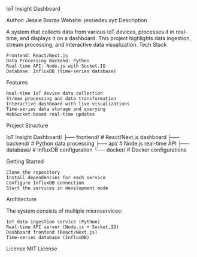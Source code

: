 IoT Insight Dashboard

Author: Jessie Borras
Website: jessiedev.xyz
Description

A system that collects data from various IoT devices, processes it in real-time, and displays it on a dashboard. This project highlights data ingestion, stream processing, and interactive data visualization.
Tech Stack

    Frontend: React/Next.js
    Data Processing Backend: Python
    Real-time API: Node.js with Socket.IO
    Database: InfluxDB (time-series database)

Features

    Real-time IoT device data collection
    Stream processing and data transformation
    Interactive dashboard with live visualizations
    Time-series data storage and querying
    WebSocket-based real-time updates

Project Structure

IoT Insight Dashboard/
├── frontend/          # React/Next.js dashboard
├── backend/           # Python data processing
├── api/              # Node.js real-time API
├── database/         # InfluxDB configuration
└── docker/           # Docker configurations

Getting Started

    Clone the repository
    Install dependencies for each service
    Configure InfluxDB connection
    Start the services in development mode

Architecture

The system consists of multiple microservices:

    IoT data ingestion service (Python)
    Real-time API server (Node.js + Socket.IO)
    Dashboard frontend (React/Next.js)
    Time-series database (InfluxDB)

License
MIT License

